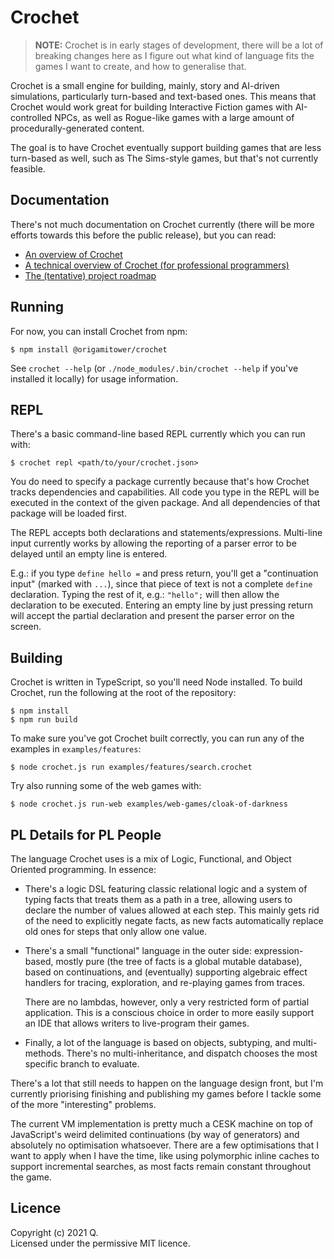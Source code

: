 # Crochet

> **NOTE:** Crochet is in early stages of development, there will be a lot
> of breaking changes here as I figure out what kind of language fits the
> games I want to create, and how to generalise that.

Crochet is a small engine for building, mainly, story and AI-driven simulations,
particularly turn-based and text-based ones. This means that Crochet would work
great for building Interactive Fiction games with AI-controlled NPCs, as well as
Rogue-like games with a large amount of procedurally-generated content.

The goal is to have Crochet eventually support building games that are less
turn-based as well, such as The Sims-style games, but that's not currently
feasible.

## Documentation

There's not much documentation on Crochet currently (there will be more efforts
towards this before the public release), but you can read:

- [An overview of Crochet](./docs/README.md)
- [A technical overview of Crochet (for professional programmers)](./docs/technical-overview.md)
- [The (tentative) project roadmap](./docs/ROADMAP.md)

## Running

For now, you can install Crochet from npm:

```shell
$ npm install @origamitower/crochet
```

See `crochet --help` (or `./node_modules/.bin/crochet --help` if you've installed it locally)
for usage information.

## REPL

There's a basic command-line based REPL currently which you can run with:

```shell
$ crochet repl <path/to/your/crochet.json>
```

You do need to specify a package currently because that's how Crochet tracks
dependencies and capabilities. All code you type in the REPL will be executed
in the context of the given package. And all dependencies of that package
will be loaded first.

The REPL accepts both declarations and statements/expressions. Multi-line
input currently works by allowing the reporting of a parser error to be
delayed until an empty line is entered.

E.g.: if you type `define hello =` and press return, you'll get a "continuation
input" (marked with `...`), since that piece of text is not a complete `define`
declaration. Typing the rest of it, e.g.: `"hello";` will then allow the
declaration to be executed. Entering an empty line by just pressing return
will accept the partial declaration and present the parser error on the screen.

## Building

Crochet is written in TypeScript, so you'll need Node installed. To build
Crochet, run the following at the root of the repository:

```shell
$ npm install
$ npm run build
```

To make sure you've got Crochet built correctly, you can run any of the
examples in `examples/features`:

```shell
$ node crochet.js run examples/features/search.crochet
```

Try also running some of the web games with:

```
$ node crochet.js run-web examples/web-games/cloak-of-darkness
```

## PL Details for PL People

The language Crochet uses is a mix of Logic, Functional, and Object Oriented
programming. In essence:

- There's a logic DSL featuring classic relational logic and a system of
  typing facts that treats them as a path in a tree, allowing users to
  declare the number of values allowed at each step. This mainly gets rid
  of the need to explicitly negate facts, as new facts automatically replace
  old ones for steps that only allow one value.

- There's a small "functional" language in the outer side: expression-based,
  mostly pure (the tree of facts is a global mutable database), based on
  continuations, and (eventually) supporting algebraic effect handlers for
  tracing, exploration, and re-playing games from traces.

  There are no lambdas, however, only a very restricted form of partial
  application. This is a conscious choice in order to more easily support
  an IDE that allows writers to live-program their games.

- Finally, a lot of the language is based on objects, subtyping, and
  multi-methods. There's no multi-inheritance, and dispatch chooses the
  most specific branch to evaluate.

There's a lot that still needs to happen on the language design front, but
I'm currently priorising finishing and publishing my games before I tackle
some of the more "interesting" problems.

The current VM implementation is pretty much a CESK machine on top of
JavaScript's weird delimited continuations (by way of generators) and
absolutely no optimisation whatsoever. There are a few optimisations that
I want to apply when I have the time, like using polymorphic inline caches
to support incremental searches, as most facts remain constant throughout
the game.

## Licence

Copyright (c) 2021 Q.  
Licensed under the permissive MIT licence.
